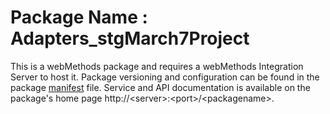 # Package Name : Adapters_stgMarch7Project
This is a webMethods package and requires a webMethods Integration Server to host it. Package versioning and configuration can be found in the package [manifest](./Adapters_stgMarch7Project/manifest.v3) file. Service and API documentation is available on the package's home page http://&lt;server&gt;:&lt;port&gt;/&lt;packagename>.